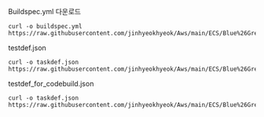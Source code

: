 Buildspec.yml 다운로드
```
curl -o buildspec.yml https://raw.githubusercontent.com/jinhyeokhyeok/Aws/main/ECS/Blue%26Greeen/buildspec.yml
```

testdef.json
```
curl -o taskdef.json https://raw.githubusercontent.com/jinhyeokhyeok/Aws/main/ECS/Blue%26Greeen/taskdef.json
```


testdef_for_codebuild.json
```
curl -o taskdef.json https://raw.githubusercontent.com/jinhyeokhyeok/Aws/main/ECS/Blue%26Greeen/taskdef_for_codebuild.json
```

